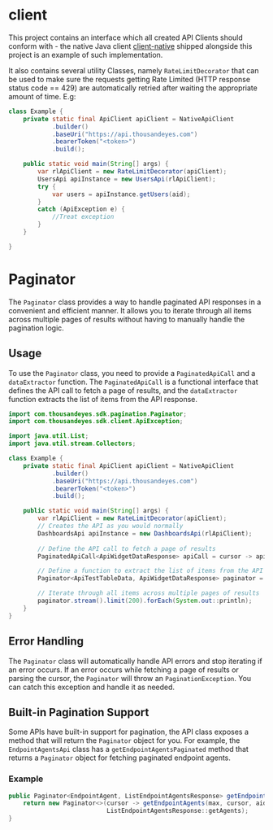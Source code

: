 # client

This project contains an interface which all created API Clients should conform with - the native
Java
client [client-native](https://github.com/thousandeyes/thousandeyes-sdk-java/tree/main/core/client-native)
shipped alongside this project is an example of such implementation.

It also contains several utility Classes, namely `RateLimitDecorator` that can be used to make sure
the requests getting Rate Limited (HTTP response status code == 429) are automatically retried after
waiting the appropriate amount of time. E.g:

````java
class Example {
    private static final ApiClient apiClient = NativeApiClient
            .builder()
            .baseUri("https://api.thousandeyes.com")
            .bearerToken("<token>")
            .build();

    public static void main(String[] args) {
        var rlApiClient = new RateLimitDecorator(apiClient);
        UsersApi apiInstance = new UsersApi(rlApiClient);
        try {
            var users = apiInstance.getUsers(aid);
        }
        catch (ApiException e) {
            //Treat exception
        }
    }

}
````


# Paginator

The `Paginator` class provides a way to handle paginated API responses in a convenient and efficient manner. It allows you to iterate through all items across multiple pages of results without having to manually handle the pagination logic.

## Usage

To use the `Paginator` class, you need to provide a `PaginatedApiCall` and a `dataExtractor` function. The `PaginatedApiCall` is a functional interface that defines the API call to fetch a page of results, and the `dataExtractor` function extracts the list of items from the API response.

```java
import com.thousandeyes.sdk.pagination.Paginator;
import com.thousandeyes.sdk.client.ApiException;

import java.util.List;
import java.util.stream.Collectors;

class Example {
    private static final ApiClient apiClient = NativeApiClient
            .builder()
            .baseUri("https://api.thousandeyes.com")
            .bearerToken("<token>")
            .build();

    public static void main(String[] args) {
        var rlApiClient = new RateLimitDecorator(apiClient);
        // Creates the API as you would normally
        DashboardsApi apiInstance = new DashboardsApi(rlApiClient);
        
        // Define the API call to fetch a page of results
        PaginatedApiCall<ApiWidgetDataResponse> apiCall = cursor -> apiInstance.getDashboardWidgetData("dashboardId", null, null, null, null, null, null, cursor, "widgetId", null);

        // Define a function to extract the list of items from the API response
        Paginator<ApiTestTableData, ApiWidgetDataResponse> paginator = new Paginator<>(apiCall, r -> r.getData().getTests());

        // Iterate through all items across multiple pages of results
        paginator.stream().limit(200).forEach(System.out::println);
    }
}
```

## Error Handling
The `Paginator` class will automatically handle API errors and stop iterating if an error occurs. If an error occurs while fetching a page of results or parsing the cursor, the `Paginator` will throw an `PaginationException`. You can catch this exception and handle it as needed.


## Built-in Pagination Support
Some APIs have built-in support for pagination, the API class exposes a method that will return the `Paginator` object for you. For example, the `EndpointAgentsApi` class has a `getEndpointAgentsPaginated` method that returns a `Paginator` object for fetching paginated endpoint agents.

### Example
```java
public Paginator<EndpointAgent, ListEndpointAgentsResponse> getEndpointAgentsPaginated(Integer max, String aid, List<ExpandEndpointAgentOptions> expand, Boolean includeDeleted, Boolean useAllPermittedAids, String agentName, String computerName) {
    return new Paginator<>(cursor -> getEndpointAgents(max, cursor, aid, expand, includeDeleted, useAllPermittedAids, agentName, computerName),
                           ListEndpointAgentsResponse::getAgents);
}
```
